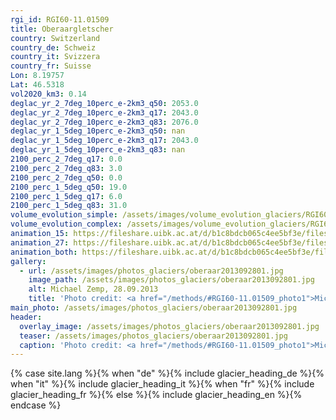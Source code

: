 ```yaml
---
rgi_id: RGI60-11.01509
title: Oberaargletscher
country: Switzerland
country_de: Schweiz
country_it: Svizzera
country_fr: Suisse
Lon: 8.19757
Lat: 46.5318
vol2020_km3: 0.14
deglac_yr_2_7deg_10perc_e-2km3_q50: 2053.0
deglac_yr_2_7deg_10perc_e-2km3_q17: 2043.0
deglac_yr_2_7deg_10perc_e-2km3_q83: 2076.0
deglac_yr_1_5deg_10perc_e-2km3_q50: nan
deglac_yr_1_5deg_10perc_e-2km3_q17: 2043.0
deglac_yr_1_5deg_10perc_e-2km3_q83: nan
2100_perc_2_7deg_q17: 0.0
2100_perc_2_7deg_q83: 3.0
2100_perc_2_7deg_q50: 0.0
2100_perc_1_5deg_q50: 19.0
2100_perc_1_5deg_q17: 6.0
2100_perc_1_5deg_q83: 31.0
volume_evolution_simple: /assets/images/volume_evolution_glaciers/RGI60-11.01509_simple_en.png
volume_evolution_complex: /assets/images/volume_evolution_glaciers/RGI60-11.01509_complex_en.png
animation_15: https://fileshare.uibk.ac.at/d/b1c8bdcb065c4ee5bf3e/files/?p=%2FRGI60-11.01509_%2B1.5%C2%B0C.mp4&dl=1
animation_27: https://fileshare.uibk.ac.at/d/b1c8bdcb065c4ee5bf3e/files/?p=%2FRGI60-11.01509_%2B2.7%C2%B0C.mp4&dl=1
animation_both: https://fileshare.uibk.ac.at/d/b1c8bdcb065c4ee5bf3e/files/?p=%2FRGI60-11.01509_both.mp4&dl=1
gallery:
  - url: /assets/images/photos_glaciers/oberaar2013092801.jpg
    image_path: /assets/images/photos_glaciers/oberaar2013092801.jpg
    alt: Michael Zemp, 28.09.2013
    title: 'Photo credit: <a href="/methods/#RGI60-11.01509_photo1">Michael Zemp, 28.09.2013</a>'
main_photo: /assets/images/photos_glaciers/oberaar2013092801.jpg
header:
  overlay_image: /assets/images/photos_glaciers/oberaar2013092801.jpg
  teaser: /assets/images/photos_glaciers/oberaar2013092801.jpg
  caption: 'Photo credit: <a href="/methods/#RGI60-11.01509_photo1">Michael Zemp, 28.09.2013</a>'
---
```

{% case site.lang %}{% when "de" %}{% include glacier_heading_de %}{% when "it" %}{% include glacier_heading_it %}{% when "fr" %}{% include glacier_heading_fr %}{% else %}{% include glacier_heading_en %}{% endcase %}